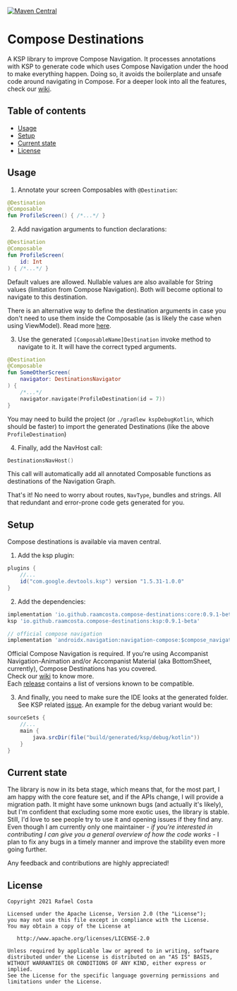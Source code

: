 [![Maven Central](https://maven-badges.herokuapp.com/maven-central/io.github.raamcosta.compose-destinations/core/badge.svg)](https://maven-badges.herokuapp.com/maven-central/io.github.raamcosta.compose-destinations/core)

# Compose Destinations

A KSP library to improve Compose Navigation. It processes annotations with KSP to generate code which uses
Compose Navigation under the hood to make everything happen. 
Doing so, it avoids the boilerplate and unsafe code around navigating in Compose.
For a deeper look into all the features, check our [wiki](https://github.com/raamcosta/compose-destinations/wiki).

## Table of contents

* [Usage](#usage)
* [Setup](#setup)
* [Current state](#current-state)
* [License](#license)

## Usage

1. Annotate your screen Composables with `@Destination`:

```kotlin
@Destination
@Composable
fun ProfileScreen() { /*...*/ }
```

2. Add navigation arguments to function declarations:

```kotlin
@Destination
@Composable
fun ProfileScreen(
    id: Int
) { /*...*/ }
```
Default values are allowed. Nullable values are also available for String values (limitation 
from Compose Navigation).
Both will become optional to navigate to this destination.

There is an alternative way to define the destination arguments in case you don't need to use them
inside the Composable (as is likely the case when using ViewModel). Read more [here](https://github.com/raamcosta/compose-destinations/wiki/Navigation#defining-navigation-arguments).

3. Use the generated `[ComposableName]Destination` invoke method to navigate to it. It will
have the correct typed arguments.

```kotlin
@Destination
@Composable
fun SomeOtherScreen(
    navigator: DestinationsNavigator
) {
    /*...*/
    navigator.navigate(ProfileDestination(id = 7))
}
```
You may need to build the project (or `./gradlew kspDebugKotlin`, which should be faster) to import
the generated Destinations (like the above `ProfileDestination`)

4. Finally, add the NavHost call:

```kotlin
DestinationsNavHost()
```
This call will automatically add all annotated Composable functions as destinations of the Navigation Graph.

That's it! No need to worry about routes, `NavType`, bundles and strings. All that redundant and
error-prone code gets generated for you.

## Setup

Compose destinations is available via maven central.

1. Add the ksp plugin:
```gradle
plugins {
    //...
    id("com.google.devtools.ksp") version "1.5.31-1.0.0"
}
```

2. Add the dependencies:
```gradle
implementation 'io.github.raamcosta.compose-destinations:core:0.9.1-beta'
ksp 'io.github.raamcosta.compose-destinations:ksp:0.9.1-beta'

// official compose navigation
implementation 'androidx.navigation:navigation-compose:$compose_navigation_version'
```
Official Compose Navigation is required.
If you're using Accompanist Navigation-Animation and/or
Accompanist Material (aka BottomSheet, currently), Compose Destinations has you covered. <br/>
Check our [wiki](https://github.com/raamcosta/compose-destinations/wiki) to know more. <br/>
Each [release](https://github.com/raamcosta/compose-destinations/releases) contains a list of 
versions known to be compatible.

3. And finally, you need to make sure the IDE looks at the generated folder.
See KSP related [issue](https://github.com/google/ksp/issues/37).
An example for the debug variant would be:
```gradle
sourceSets {
    //...
    main {
        java.srcDir(file("build/generated/ksp/debug/kotlin"))
    }
}
```

## Current state

The library is now in its beta stage, which means that, for the most part, I am happy
with the core feature set, and if the APIs change, I will provide a migration path.
It might have some unknown bugs (and actually it's likely), but I'm confident that 
excluding some more exotic uses, the library is stable.
Still, I'd love to see people try to use it and opening issues if they find any.
Even though I am currently only one maintainer - _if you're interested in contributing
I can give you a general overview of how the code works_ - I plan to fix any bugs in
a timely manner and improve the stability even more going further.

Any feedback and contributions are highly appreciated!

## License

    Copyright 2021 Rafael Costa

    Licensed under the Apache License, Version 2.0 (the "License");
    you may not use this file except in compliance with the License.
    You may obtain a copy of the License at

       http://www.apache.org/licenses/LICENSE-2.0

    Unless required by applicable law or agreed to in writing, software
    distributed under the License is distributed on an "AS IS" BASIS,
    WITHOUT WARRANTIES OR CONDITIONS OF ANY KIND, either express or implied.
    See the License for the specific language governing permissions and
    limitations under the License.
